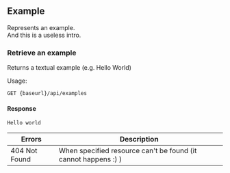 ## Example

Represents an example.  
And this is a useless intro.


### Retrieve an example

Returns a textual example (e.g. Hello World)

Usage:  

```
GET {baseurl}/api/examples
```

#### Response

```
Hello world
```

| Errors        | Description                                                   |
|---------------|---------------------------------------------------------------|
| 404 Not Found | When specified resource can't be found (it cannot happens :) )|
